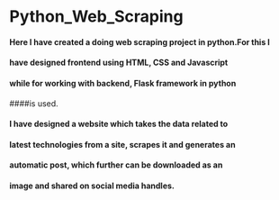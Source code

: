 # Python_Web_Scraping

#### Here I have created a doing web scraping project in python.For this I
#### have designed frontend using HTML, CSS and Javascript
#### while for working with backend, Flask framework in python
####is used.
#### I have designed a website which takes the data related to
#### latest technologies from a site, scrapes it and generates an
#### automatic post, which further can be downloaded as an
#### image and shared on social media handles.
